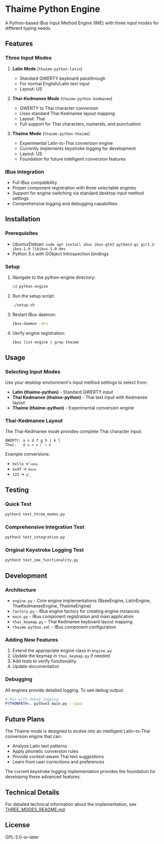 # Thaime Python Engine

A Python-based IBus Input Method Engine (IME) with three input modes for different typing needs.

## Features

### Three Input Modes

1. **Latin Mode** (`thaime-python-latin`)
   - Standard QWERTY keyboard passthrough
   - For normal English/Latin text input
   - Layout: US

2. **Thai-Kedmanee Mode** (`thaime-python-kedmanee`)
   - QWERTY to Thai character conversion
   - Uses standard Thai Kedmanee layout mapping
   - Layout: Thai
   - Full support for Thai characters, numerals, and punctuation

3. **Thaime Mode** (`thaime-python-thaime`)
   - Experimental Latin-to-Thai conversion engine
   - Currently implements keystroke logging for development
   - Layout: US
   - Foundation for future intelligent conversion features

### IBus Integration

- Full IBus compatibility
- Proper component registration with three selectable engines
- Support for engine switching via standard desktop input method settings
- Comprehensive logging and debugging capabilities

## Installation

### Prerequisites

- Ubuntu/Debian: `sudo apt install ibus ibus-gtk3 python3-gi gir1.2-ibus-1.0 libibus-1.0-dev`
- Python 3.x with GObject Introspection bindings

### Setup

1. Navigate to the python-engine directory:
   ```bash
   cd python-engine
   ```

2. Run the setup script:
   ```bash
   ./setup.sh
   ```

3. Restart IBus daemon:
   ```bash
   ibus-daemon -drx
   ```

4. Verify engine registration:
   ```bash
   ibus list-engine | grep thaime
   ```

## Usage

### Selecting Input Modes

Use your desktop environment's input method settings to select from:
- **Latin (thaime-python)** - Standard QWERTY input
- **Thai Kedmanee (thaime-python)** - Thai text input with Kedmanee layout
- **Thaime (thaime-python)** - Experimental conversion engine

### Thai-Kedmanee Layout

The Thai-Kedmanee mode provides complete Thai character input:

```
QWERTY: a s d f g h j k l
Thai:   ฟ ห ก ด เ ้ ่ า ส
```

Example conversions:
- `hello` → `้ำสสน`
- `asdf` → `ฟหกด`
- `123` → `ๅ/_`

## Testing

### Quick Test
```bash
python3 test_three_modes.py
```

### Comprehensive Integration Test
```bash
python3 test_integration.py
```

### Original Keystroke Logging Test
```bash
python3 test_ime_functionality.py
```

## Development

### Architecture

- `engine.py` - Core engine implementations (BaseEngine, LatinEngine, ThaiKedmaneeEngine, ThaiimeEngine)
- `factory.py` - IBus engine factory for creating engine instances
- `main.py` - IBus component registration and main application
- `thai_keymap.py` - Thai Kedmanee keyboard layout mapping
- `thaime-python.xml` - IBus component configuration

### Adding New Features

1. Extend the appropriate engine class in `engine.py`
2. Update the keymap in `thai_keymap.py` if needed
3. Add tests to verify functionality
4. Update documentation

### Debugging

All engines provide detailed logging. To see debug output:
```bash
# Run with debug logging
PYTHONPATH=. python3 main.py --ibus
```

## Future Plans

The Thaime mode is designed to evolve into an intelligent Latin-to-Thai conversion engine that can:
- Analyze Latin text patterns
- Apply phonetic conversion rules
- Provide context-aware Thai text suggestions
- Learn from user corrections and preferences

The current keystroke logging implementation provides the foundation for developing these advanced features.

## Technical Details

For detailed technical information about the implementation, see [THREE_MODES_README.md](THREE_MODES_README.md).

## License

GPL-3.0-or-later